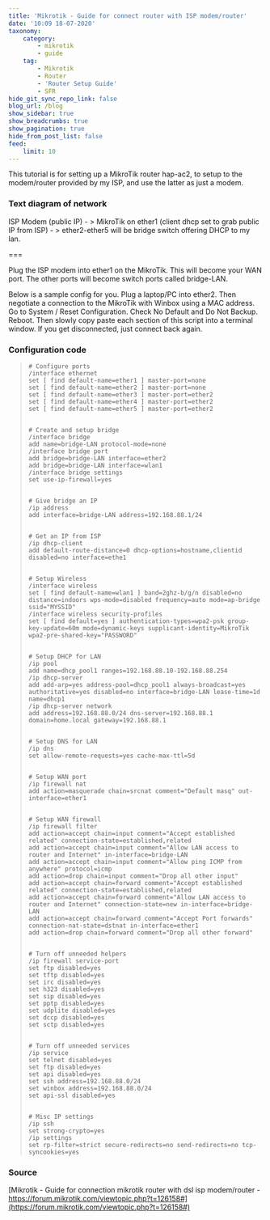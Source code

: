 ```yaml
---
title: 'Mikrotik - Guide for connect router with ISP modem/router'
date: '10:09 18-07-2020'
taxonomy:
    category:
        - mikrotik
        - guide
    tag:
        - Mikrotik
        - Router
        - 'Router Setup Guide'
        - SFR
hide_git_sync_repo_link: false
blog_url: /blog
show_sidebar: true
show_breadcrumbs: true
show_pagination: true
hide_from_post_list: false
feed:
    limit: 10
---
```


This tutorial is for setting up a MikroTik router hap-ac2, to setup to the modem/router provided by my ISP, and use the latter as just a modem.

### Text diagram of network
ISP Modem (public IP) - > MikroTik on ether1 (client dhcp set to grab public IP from ISP) - > ether2-ether5 will be bridge switch offering DHCP to my lan.

===

Plug the ISP modem into ether1 on the MikroTik. This will become your WAN port. The other ports will become switch ports called bridge-LAN.

Below is a sample config for you. Plug a laptop/PC into ether2. Then negotiate a connection to the MikroTik with Winbox using a MAC address. Go to System / Reset Configuration. Check No Default and Do Not Backup. Reboot. Then slowly copy paste each section of this script into a terminal window. If you get disconnected, just connect back again.

### Configuration code

>     # Configure ports
>     /interface ethernet
>     set [ find default-name=ether1 ] master-port=none
>     set [ find default-name=ether2 ] master-port=none
>     set [ find default-name=ether3 ] master-port=ether2
>     set [ find default-name=ether4 ] master-port=ether2
>     set [ find default-name=ether5 ] master-port=ether2
>     
>     
>     # Create and setup bridge
>     /interface bridge
>     add name=bridge-LAN protocol-mode=none
>     /interface bridge port
>     add bridge=bridge-LAN interface=ether2
>     add bridge=bridge-LAN interface=wlan1
>     /interface bridge settings
>     set use-ip-firewall=yes
>     
>     
>     # Give bridge an IP
>     /ip address
>     add interface=bridge-LAN address=192.168.88.1/24
>     
>     
>     # Get an IP from ISP
>     /ip dhcp-client
>     add default-route-distance=0 dhcp-options=hostname,clientid disabled=no interface=ethe1
>     
>     
>     # Setup Wireless
>     /interface wireless
>     set [ find default-name=wlan1 ] band=2ghz-b/g/n disabled=no distance=indoors wps-mode=disabled frequency=auto mode=ap-bridge ssid="MYSSID"
>     /interface wireless security-profiles
>     set [ find default=yes ] authentication-types=wpa2-psk group-key-update=60m mode=dynamic-keys supplicant-identity=MikroTik wpa2-pre-shared-key="PASSWORD"
>     
>     
>     # Setup DHCP for LAN
>     /ip pool
>     add name=dhcp_pool1 ranges=192.168.88.10-192.168.88.254
>     /ip dhcp-server
>     add add-arp=yes address-pool=dhcp_pool1 always-broadcast=yes authoritative=yes disabled=no interface=bridge-LAN lease-time=1d name=dhcp1
>     /ip dhcp-server network
>     add address=192.168.88.0/24 dns-server=192.168.88.1 domain=home.local gateway=192.168.88.1
>     
>     
>     # Setup DNS for LAN
>     /ip dns
>     set allow-remote-requests=yes cache-max-ttl=5d
>     
>     
>     # Setup WAN port
>     /ip firewall nat
>     add action=masquerade chain=srcnat comment="Default masq" out-interface=ether1
>     
>     
>     # Setup WAN firewall
>     /ip firewall filter
>     add action=accept chain=input comment="Accept established related" connection-state=established,related
>     add action=accept chain=input comment="Allow LAN access to router and Internet" in-interface=bridge-LAN
>     add action=accept chain=input comment="Allow ping ICMP from anywhere" protocol=icmp
>     add action=drop chain=input comment="Drop all other input"
>     add action=accept chain=forward comment="Accept established related" connection-state=established,related
>     add action=accept chain=forward comment="Allow LAN access to router and Internet" connection-state=new in-interface=bridge-LAN
>     add action=accept chain=forward comment="Accept Port forwards" connection-nat-state=dstnat in-interface=ether1
>     add action=drop chain=forward comment="Drop all other forward"
>     
>     
>     # Turn off unneeded helpers
>     /ip firewall service-port
>     set ftp disabled=yes
>     set tftp disabled=yes
>     set irc disabled=yes
>     set h323 disabled=yes
>     set sip disabled=yes
>     set pptp disabled=yes
>     set udplite disabled=yes
>     set dccp disabled=yes
>     set sctp disabled=yes
>     
>     
>     # Turn off unneeded services
>     /ip service
>     set telnet disabled=yes
>     set ftp disabled=yes
>     set api disabled=yes
>     set ssh address=192.168.88.0/24
>     set winbox address=192.168.88.0/24
>     set api-ssl disabled=yes
>     
>     
>     # Misc IP settings
>     /ip ssh
>     set strong-crypto=yes
>     /ip settings
>     set rp-filter=strict secure-redirects=no send-redirects=no tcp-syncookies=yes
>     

### Source
[Mikrotik - Guide for connection mikrotik router with dsl isp modem/router - https://forum.mikrotik.com/viewtopic.php?t=126158#](https://forum.mikrotik.com/viewtopic.php?t=126158#)